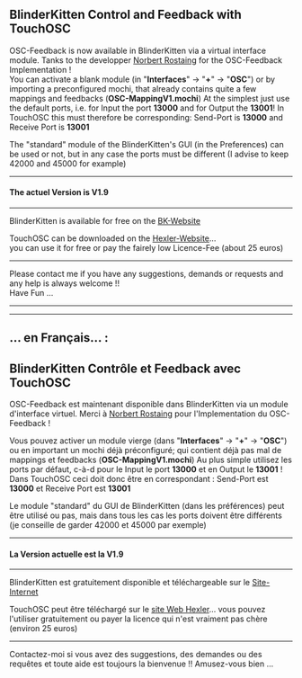 ## BlinderKitten  Control and Feedback with TouchOSC   
OSC-Feedback is now available in BlinderKitten via a virtual interface module. Tanks to the developper [Norbert Rostaing](https://github.com/norbertrostaing/) for the OSC-Feedback Implementation !   
You can activate a blank module (in "**Interfaces**" -> "**+**" -> "**OSC**") or by importing a preconfigured mochi, that already contains quite a few mappings and feedbacks (**OSC-MappingV1.mochi**)
At ​​the simplest just use the default ports, i.e. for Input the port **13000** and for Output the **13001**! In TouchOSC this must therefore be corresponding: Send-Port is **13000** and Receive Port is **13001**

The "standard" module of the BlinderKitten's GUI (in the Preferences) can be used or not, but in any case the ports must be different (I advise to keep 42000 and 45000 for example)
 
---
#### The actuel Version is  V1.9    

---
BlinderKitten is available for free on the [BK-Website](https://blinderkitten.lighting/)    

TouchOSC can be downloaded on the [Hexler-Website](https://hexler.net/touchosc)...    
you can use it for free or pay the fairely low Licence-Fee (about 25 euros)

---
Please contact me if you have any suggestions, demands or requests and any help is always welcome !!   
Have Fun ... 

---
---
## ... en Français... :
## BlinderKitten  Contrôle et Feedback avec TouchOSC
OSC-Feedback est maintenant disponible dans BlinderKitten via un module d'interface virtuel. Merci à  [Norbert Rostaing](https://github.com/norbertrostaing/) pour l'Implementation du OSC-Feedback  ! 

Vous pouvez activer un module vierge (dans "**Interfaces**" -> "**+**" -> "**OSC**") ou en important un mochi déjà préconfiguré; qui contient déjà pas mal de mappings et feedbacks (**OSC-MappingV1.mochi**)
Au plus simple utilisez les ports par défaut, c-à-d pour le Input le port **13000** et en Output le **13001** ! Dans TouchOSC ceci doit donc être en correspondant : Send-Port est **13000** et Receive Port est **13001**

Le module "standard" du GUI de BlinderKitten (dans les préférences) peut être utilisé ou pas, mais dans tous les cas les ports doivent être différents (je conseille de garder 42000 et 45000 par exemple)

---
#### La Version actuelle est la  V1.9   

---
BlinderKitten est gratuitement disponible et téléchargeable sur le  [Site-Internet](https://blinderkitten.lighting/)    

TouchOSC peut être téléchargé sur le [site Web Hexler](https://hexler.net/touchosc)...
vous pouvez l'utiliser gratuitement ou payer la licence qui n'est vraiment pas chère (environ 25 euros)

---
Contactez-moi si vous avez des suggestions, des demandes ou des requêtes et toute aide est toujours la bienvenue !!
Amusez-vous bien ...
